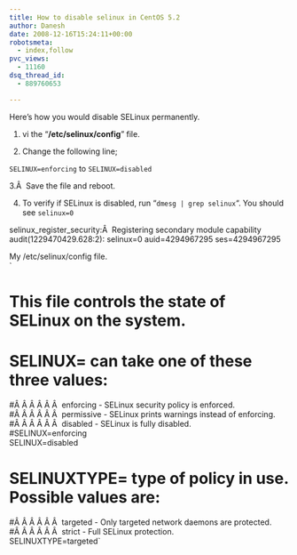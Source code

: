 ```yaml
---
title: How to disable selinux in CentOS 5.2
author: Danesh
date: 2008-12-16T15:24:11+00:00
robotsmeta:
  - index,follow
pvc_views:
  - 11160
dsq_thread_id:
  - 889760653

---
```

Here&#8217;s how you would disable SELinux permanently.

1. vi the &#8220;**/etc/selinux/config**&#8221; file.

2. Change the following line;

`SELINUX=enforcing` to `SELINUX=disabled`

3.Â  Save the file and reboot.

4. To verify if SELinux is disabled, run &#8220;`dmesg | grep selinux`&#8220;. You should see `selinux=0`

selinux\_register\_security:Â  Registering secondary module capability  
audit(1229470429.628:2): selinux=0 auid=4294967295 ses=4294967295

My /etc/selinux/config file.  
`<br />
# This file controls the state of SELinux on the system.<br />
# SELINUX= can take one of these three values:<br />
#Â Â Â Â Â Â  enforcing - SELinux security policy is enforced.<br />
#Â Â Â Â Â Â  permissive - SELinux prints warnings instead of enforcing.<br />
#Â Â Â Â Â Â  disabled - SELinux is fully disabled.<br />
#SELINUX=enforcing<br />
SELINUX=disabled<br />
# SELINUXTYPE= type of policy in use. Possible values are:<br />
#Â Â Â Â Â Â  targeted - Only targeted network daemons are protected.<br />
#Â Â Â Â Â Â  strict - Full SELinux protection.<br />
SELINUXTYPE=targeted`
